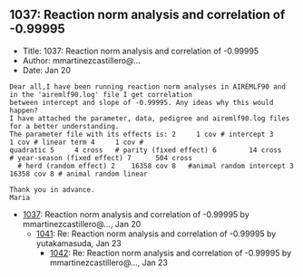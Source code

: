## 1037: Reaction norm analysis and correlation of -0.99995

- Title: 1037: Reaction norm analysis and correlation of -0.99995
- Author: mmartinezcastillero@...
- Date: Jan 20
```
Dear all,I have been running reaction norm analyses in AIREMLF90 and in the 'airemlf90.log' file I get correlation
between intercept and slope of -0.99995. Any ideas why this would happen?
I have attached the parameter, data, pedigree and airemlf90.log files for a better understanding.
The parameter file with its effects is: 2	  1 cov # intercept 3	      1 cov # linear term 4	    1 cov #
quadratic 5	    4 cross   # parity (fixed effect) 6        14 cross   # year-season (fixed effect) 7      504 cross
  # herd (random effect) 2    16358 cov 8   #animal random intercept 3	  16358 cov 8 # animal random linear

Thank you in advance.
Maria
```

- [1037](1037.md): Reaction norm analysis and correlation of -0.99995 by mmartinezcastillero@..., Jan 20
    - [1041](1041.md): Re: Reaction norm analysis and correlation of -0.99995 by yutakamasuda, Jan 23
        - [1042](1042.md): Re: Reaction norm analysis and correlation of -0.99995 by mmartinezcastillero@..., Jan 23
